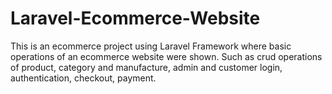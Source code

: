 # Laravel-Ecommerce-Website
This is an ecommerce project using Laravel Framework where basic operations of an ecommerce website were shown. Such as crud operations of product, category and manufacture, admin and customer login, authentication, checkout, payment.
